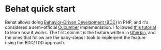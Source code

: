 # Behat quick start
Behat allows doing [Behavior-Driven Development (BDD)](https://en.wikipedia.org/wiki/Behavior-driven_development) in PHP, and it's considered a semi-official [Cucumber](https://cucumber.io/docs/installation/) 
implementation. I followed [this tutorial](https://docs.behat.org/en/latest/quick_start.html) to learn how it 
works. 
The first 
commit is the feature written in [Gherkin](https://cucumber.io/docs/gherkin/reference/), and the ones that follow are the
baby-steps I took to implement the feature using the BDD/TDD approach.